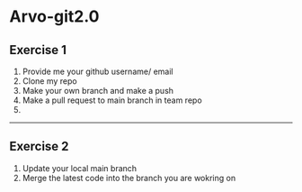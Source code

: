 # Arvo-git2.0

## Exercise 1
1. Provide me your github username/ email
2. Clone my repo
3. Make your own branch and make a push
4. Make a pull request to main branch in team repo
5. 
<hr>

## Exercise 2
1. Update your local main branch
2. Merge the latest code into the branch you are wokring on
